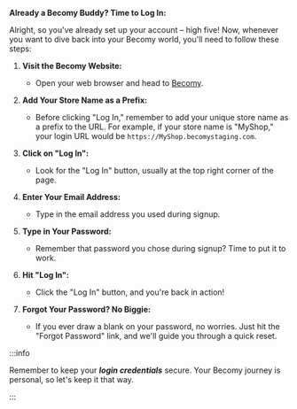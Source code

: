 **Already a Becomy Buddy? Time to Log In:**

Alright, so you've already set up your account – high five! Now, whenever you want to dive back into your Becomy world, you'll need to follow these steps:

1. **Visit the Becomy Website:**
   - Open your web browser and head to [Becomy](https://MyShop.becomystaging.com).

2. **Add Your Store Name as a Prefix:**
   - Before clicking "Log In," remember to add your unique store name as a prefix to the URL. For example, if your store name is "MyShop," your login URL would be ``https://MyShop.becomystaging.com``.

3. **Click on "Log In":**
   - Look for the "Log In" button, usually at the top right corner of the page.

4. **Enter Your Email Address:**
   - Type in the email address you used during signup.

5. **Type in Your Password:**
   - Remember that password you chose during signup? Time to put it to work.

6. **Hit "Log In":**
   - Click the "Log In" button, and you're back in action!

7. **Forgot Your Password? No Biggie:**
   - If you ever draw a blank on your password, no worries. Just hit the "Forgot Password" link, and we'll guide you through a quick reset.

:::info

Remember to keep your ***login credentials*** secure. Your Becomy journey is personal, so let's keep it that way.

:::
